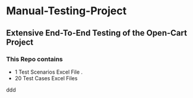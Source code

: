 # Manual-Testing-Project
## Extensive End-To-End Testing of the Open-Cart Project

### This Repo contains 
* 1 Test Scenarios Excel File .
* 20 Test Cases Excel Files


ddd




